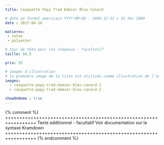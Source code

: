```yaml
---
title: Casquette Papy Trad Damier Bleu Canard

# date au format americain YYYY-MM-DD - 2009-12-31 = 31 dec 2009
date : 2017-04-28

matieres:
 - coton
 - polyester

# tour de tête pour les chapeaux - facultatif
taille: 56.5

prix: 55

# images d'illustration
# la première image de la liste est utilisée comme illustration de l'article dans les pages de listing.
images:
  - casquette-papy-trad-damier-bleu-canard-1
  - casquette-papy-trad-damier-bleu-canard-2

showOnHome : true
---
```

{% comment %} +++++++++++++++++++++++++++++++++++++++++++++++++++++++++++++++++
              Texte additionnel - facultatif
              Voir documentation sur la syntaxe Kramdown
+++++++++++++++++++++++++++++++++++++++++++++++++++++++++++++++++ {% endcomment %}
